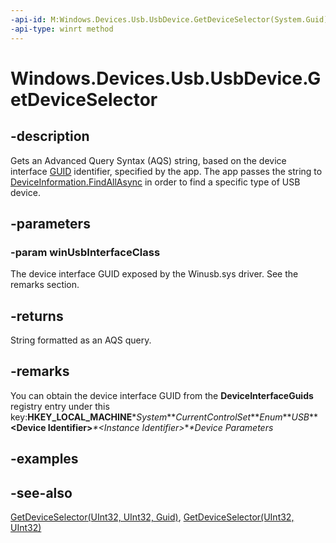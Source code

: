 ```yaml
---
-api-id: M:Windows.Devices.Usb.UsbDevice.GetDeviceSelector(System.Guid)
-api-type: winrt method
---
```


<!-- Method syntax
public string GetDeviceSelector(System.Guid winUsbInterfaceClass)
-->

# Windows.Devices.Usb.UsbDevice.GetDeviceSelector

## -description
Gets an Advanced Query Syntax (AQS) string, based on the device interface [GUID](/windows/win32/api/guiddef/ns-guiddef-guid) identifier, specified by the app. The app passes the string to [DeviceInformation.FindAllAsync](../windows.devices.enumeration/deviceinformation_findallasync_1257462890.md) in order to find a specific type of USB device.



## -parameters
### -param winUsbInterfaceClass
The device interface GUID exposed by the Winusb.sys driver. See the remarks section.

## -returns
String formatted as an AQS query.

## -remarks
You can obtain the device interface GUID from the **DeviceInterfaceGuids** registry entry under this key:**HKEY_LOCAL_MACHINE**\**System**\**CurrentControlSet**\**Enum**\**USB**\***&lt;Device Identifier&gt;***\***&lt;Instance Identifier&gt;***\**Device Parameters**

## -examples

## -see-also
[GetDeviceSelector(UInt32, UInt32, Guid)](usbdevice_getdeviceselector_318985165.md), [GetDeviceSelector(UInt32, UInt32)](usbdevice_getdeviceselector_1242207979.md)